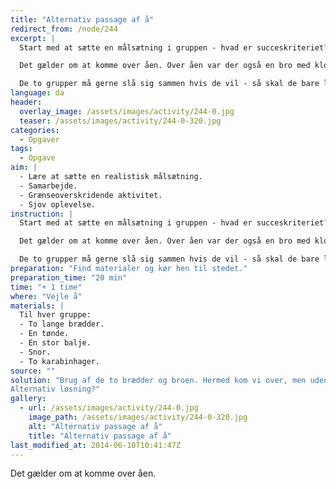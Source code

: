 ```yaml
---
title: "Alternativ passage af å"
redirect_from: /node/244
excerpt: |
  Start med at sætte en målsætning i gruppen - hvad er succeskriteriet?.

  Det gælder om at komme over åen. Over åen var der også en bro med kloakrør. Her er reglen at man gerne måtte bruge broen, men ikke måtte røre det hvide på broen.

  De to grupper må gerne slå sig sammen hvis de vil - så skal de bare lave fælles målsætning
language: da
header:
  overlay_image: /assets/images/activity/244-0.jpg
  teaser: /assets/images/activity/244-0-320.jpg
categories: 
  - Opgaver
tags: 
  - Opgave
aim: |
  - Lære at sætte en realistisk målsætning.
  - Samarbejde.
  - Grænseoverskridende aktivitet.
  - Sjov oplevelse.
instruction: |
  Start med at sætte en målsætning i gruppen - hvad er succeskriteriet?.

  Det gælder om at komme over åen. Over åen var der også en bro med kloakrør. Her er reglen at man gerne måtte bruge broen, men ikke måtte røre det hvide på broen.

  De to grupper må gerne slå sig sammen hvis de vil - så skal de bare lave fælles målsætning"
preparation: "Find materialer og kør hen til stedet."
preparation_time: "20 min"
time: "+ 1 time"
where: "Vejle å"
materials: |
  Til hver gruppe:
  - To lange brædder.
  - En tønde.
  - En stor balje.
  - Snor.
  - To karabinhager.
source: ""
solution: "Brug af de to brædder og broen. Hermed kom vi over, men uden at røre det hvide.
Alternativ løsning?"
gallery:
  - url: /assets/images/activity/244-0.jpg
    image_path: /assets/images/activity/244-0-320.jpg
    alt: "Alternativ passage af å"
    title: "Alternativ passage af å"
last_modified_at: 2014-06-10T10:41:47Z
---
```

Det gælder om at komme over åen.
